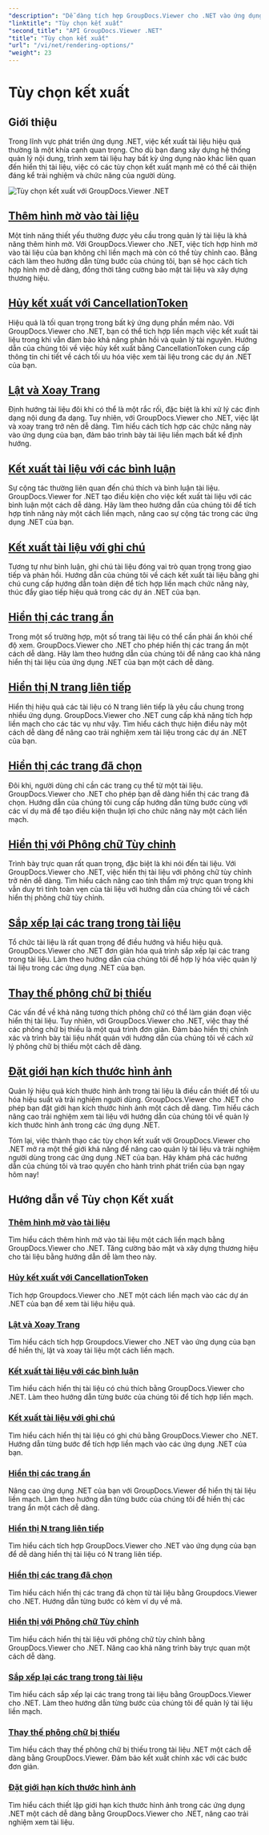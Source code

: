 ```yaml
---
"description": "Dễ dàng tích hợp GroupDocs.Viewer cho .NET vào ứng dụng của bạn với hướng dẫn về các tùy chọn hiển thị, từ thêm hình mờ đến tùy chỉnh phông chữ."
"linktitle": "Tùy chọn kết xuất"
"second_title": "API GroupDocs.Viewer .NET"
"title": "Tùy chọn kết xuất"
"url": "/vi/net/rendering-options/"
"weight": 23
---
```


# Tùy chọn kết xuất


## Giới thiệu

Trong lĩnh vực phát triển ứng dụng .NET, việc kết xuất tài liệu hiệu quả thường là một khía cạnh quan trọng. Cho dù bạn đang xây dựng hệ thống quản lý nội dung, trình xem tài liệu hay bất kỳ ứng dụng nào khác liên quan đến hiển thị tài liệu, việc có các tùy chọn kết xuất mạnh mẽ có thể cải thiện đáng kể trải nghiệm và chức năng của người dùng.

![Tùy chọn kết xuất với GroupDocs.Viewer .NET](/viewer/rendering-options/image.png)

## [Thêm hình mờ vào tài liệu](./add-watermark/)

Một tính năng thiết yếu thường được yêu cầu trong quản lý tài liệu là khả năng thêm hình mờ. Với GroupDocs.Viewer cho .NET, việc tích hợp hình mờ vào tài liệu của bạn không chỉ liền mạch mà còn có thể tùy chỉnh cao. Bằng cách làm theo hướng dẫn từng bước của chúng tôi, bạn sẽ học cách tích hợp hình mờ dễ dàng, đồng thời tăng cường bảo mật tài liệu và xây dựng thương hiệu.

## [Hủy kết xuất với CancellationToken](./cancel-render-cancellation-token/)

Hiệu quả là tối quan trọng trong bất kỳ ứng dụng phần mềm nào. Với GroupDocs.Viewer cho .NET, bạn có thể tích hợp liền mạch việc kết xuất tài liệu trong khi vẫn đảm bảo khả năng phản hồi và quản lý tài nguyên. Hướng dẫn của chúng tôi về việc hủy kết xuất bằng CancellationToken cung cấp thông tin chi tiết về cách tối ưu hóa việc xem tài liệu trong các dự án .NET của bạn.

## [Lật và Xoay Trang](./flip-rotate-pages/)

Định hướng tài liệu đôi khi có thể là một rắc rối, đặc biệt là khi xử lý các định dạng nội dung đa dạng. Tuy nhiên, với GroupDocs.Viewer cho .NET, việc lật và xoay trang trở nên dễ dàng. Tìm hiểu cách tích hợp các chức năng này vào ứng dụng của bạn, đảm bảo trình bày tài liệu liền mạch bất kể định hướng.

## [Kết xuất tài liệu với các bình luận](./render-document-comments/)

Sự cộng tác thường liên quan đến chú thích và bình luận tài liệu. GroupDocs.Viewer for .NET tạo điều kiện cho việc kết xuất tài liệu với các bình luận một cách dễ dàng. Hãy làm theo hướng dẫn của chúng tôi để tích hợp tính năng này một cách liền mạch, nâng cao sự cộng tác trong các ứng dụng .NET của bạn.

## [Kết xuất tài liệu với ghi chú](./render-document-notes/)

Tương tự như bình luận, ghi chú tài liệu đóng vai trò quan trọng trong giao tiếp và phản hồi. Hướng dẫn của chúng tôi về cách kết xuất tài liệu bằng ghi chú cung cấp hướng dẫn toàn diện để tích hợp liền mạch chức năng này, thúc đẩy giao tiếp hiệu quả trong các dự án .NET của bạn.

## [Hiển thị các trang ẩn](./render-hidden-pages/)

Trong một số trường hợp, một số trang tài liệu có thể cần phải ẩn khỏi chế độ xem. GroupDocs.Viewer cho .NET cho phép hiển thị các trang ẩn một cách dễ dàng. Hãy làm theo hướng dẫn của chúng tôi để nâng cao khả năng hiển thị tài liệu của ứng dụng .NET của bạn một cách dễ dàng.

## [Hiển thị N trang liên tiếp](./render-n-consecutive-pages/)

Hiển thị hiệu quả các tài liệu có N trang liên tiếp là yêu cầu chung trong nhiều ứng dụng. GroupDocs.Viewer cho .NET cung cấp khả năng tích hợp liền mạch cho các tác vụ như vậy. Tìm hiểu cách thực hiện điều này một cách dễ dàng để nâng cao trải nghiệm xem tài liệu trong các dự án .NET của bạn.

## [Hiển thị các trang đã chọn](./render-selected-pages/)

Đôi khi, người dùng chỉ cần các trang cụ thể từ một tài liệu. GroupDocs.Viewer cho .NET cho phép bạn dễ dàng hiển thị các trang đã chọn. Hướng dẫn của chúng tôi cung cấp hướng dẫn từng bước cùng với các ví dụ mã để tạo điều kiện thuận lợi cho chức năng này một cách liền mạch.

## [Hiển thị với Phông chữ Tùy chỉnh](./render-custom-fonts/)

Trình bày trực quan rất quan trọng, đặc biệt là khi nói đến tài liệu. Với GroupDocs.Viewer cho .NET, việc hiển thị tài liệu với phông chữ tùy chỉnh trở nên dễ dàng. Tìm hiểu cách nâng cao tính thẩm mỹ trực quan trong khi vẫn duy trì tính toàn vẹn của tài liệu với hướng dẫn của chúng tôi về cách hiển thị phông chữ tùy chỉnh.

## [Sắp xếp lại các trang trong tài liệu](./reorder-pages/)

Tổ chức tài liệu là rất quan trọng để điều hướng và hiểu hiệu quả. GroupDocs.Viewer cho .NET đơn giản hóa quá trình sắp xếp lại các trang trong tài liệu. Làm theo hướng dẫn của chúng tôi để hợp lý hóa việc quản lý tài liệu trong các ứng dụng .NET của bạn.

## [Thay thế phông chữ bị thiếu](./replace-missing-font/)

Các vấn đề về khả năng tương thích phông chữ có thể làm gián đoạn việc hiển thị tài liệu. Tuy nhiên, với GroupDocs.Viewer cho .NET, việc thay thế các phông chữ bị thiếu là một quá trình đơn giản. Đảm bảo hiển thị chính xác và trình bày tài liệu nhất quán với hướng dẫn của chúng tôi về cách xử lý phông chữ bị thiếu một cách dễ dàng.

## [Đặt giới hạn kích thước hình ảnh](./set-image-size-limits/)

Quản lý hiệu quả kích thước hình ảnh trong tài liệu là điều cần thiết để tối ưu hóa hiệu suất và trải nghiệm người dùng. GroupDocs.Viewer cho .NET cho phép bạn đặt giới hạn kích thước hình ảnh một cách dễ dàng. Tìm hiểu cách nâng cao trải nghiệm xem tài liệu với hướng dẫn của chúng tôi về quản lý kích thước hình ảnh trong các ứng dụng .NET.

Tóm lại, việc thành thạo các tùy chọn kết xuất với GroupDocs.Viewer cho .NET mở ra một thế giới khả năng để nâng cao quản lý tài liệu và trải nghiệm người dùng trong các ứng dụng .NET của bạn. Hãy khám phá các hướng dẫn của chúng tôi và trao quyền cho hành trình phát triển của bạn ngay hôm nay!
## Hướng dẫn về Tùy chọn Kết xuất
### [Thêm hình mờ vào tài liệu](./add-watermark/)
Tìm hiểu cách thêm hình mờ vào tài liệu một cách liền mạch bằng GroupDocs.Viewer cho .NET. Tăng cường bảo mật và xây dựng thương hiệu cho tài liệu bằng hướng dẫn dễ làm theo này.
### [Hủy kết xuất với CancellationToken](./cancel-render-cancellation-token/)
Tích hợp Groupdocs.Viewer cho .NET một cách liền mạch vào các dự án .NET của bạn để xem tài liệu hiệu quả.
### [Lật và Xoay Trang](./flip-rotate-pages/)
Tìm hiểu cách tích hợp Groupdocs.Viewer cho .NET vào ứng dụng của bạn để hiển thị, lật và xoay tài liệu một cách liền mạch.
### [Kết xuất tài liệu với các bình luận](./render-document-comments/)
Tìm hiểu cách hiển thị tài liệu có chú thích bằng GroupDocs.Viewer cho .NET. Làm theo hướng dẫn từng bước của chúng tôi để tích hợp liền mạch.
### [Kết xuất tài liệu với ghi chú](./render-document-notes/)
Tìm hiểu cách hiển thị tài liệu có ghi chú bằng GroupDocs.Viewer cho .NET. Hướng dẫn từng bước để tích hợp liền mạch vào các ứng dụng .NET của bạn.
### [Hiển thị các trang ẩn](./render-hidden-pages/)
Nâng cao ứng dụng .NET của bạn với GroupDocs.Viewer để hiển thị tài liệu liền mạch. Làm theo hướng dẫn từng bước của chúng tôi để hiển thị các trang ẩn một cách dễ dàng.
### [Hiển thị N trang liên tiếp](./render-n-consecutive-pages/)
Tìm hiểu cách tích hợp GroupDocs.Viewer cho .NET vào ứng dụng của bạn để dễ dàng hiển thị tài liệu có N trang liên tiếp.
### [Hiển thị các trang đã chọn](./render-selected-pages/)
Tìm hiểu cách hiển thị các trang đã chọn từ tài liệu bằng Groupdocs.Viewer cho .NET. Hướng dẫn từng bước có kèm ví dụ về mã.
### [Hiển thị với Phông chữ Tùy chỉnh](./render-custom-fonts/)
Tìm hiểu cách hiển thị tài liệu với phông chữ tùy chỉnh bằng GroupDocs.Viewer cho .NET. Nâng cao khả năng trình bày trực quan một cách dễ dàng.
### [Sắp xếp lại các trang trong tài liệu](./reorder-pages/)
Tìm hiểu cách sắp xếp lại các trang trong tài liệu bằng GroupDocs.Viewer cho .NET. Làm theo hướng dẫn từng bước của chúng tôi để quản lý tài liệu liền mạch.
### [Thay thế phông chữ bị thiếu](./replace-missing-font/)
Tìm hiểu cách thay thế phông chữ bị thiếu trong tài liệu .NET một cách dễ dàng bằng GroupDocs.Viewer. Đảm bảo kết xuất chính xác với các bước đơn giản.
### [Đặt giới hạn kích thước hình ảnh](./set-image-size-limits/)
Tìm hiểu cách thiết lập giới hạn kích thước hình ảnh trong các ứng dụng .NET một cách dễ dàng bằng GroupDocs.Viewer cho .NET, nâng cao trải nghiệm xem tài liệu.